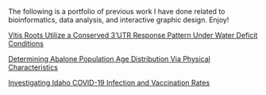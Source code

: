 The following is a portfolio of previous work I have done related to bioinformatics, data analysis, and interactive graphic design. Enjoy!

[Vitis Roots Utilize a Conserved 3’UTR Response Pattern Under Water Deficit Conditions](https://alexanderjhoward.github.io/3UTR_Project.html)

[Determining Abalone Population Age Distribution Via Physical Characteristics](https://alexanderjhoward.github.io/STAT_445_Midterm.html)

[Investigating Idaho COVID-19 Infection and Vaccination Rates](https://alexanderjhoward.github.io/Idaho_COVID_Project.html)
